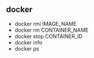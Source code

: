 ## docker

 * docker rmi IMAGE_NAME 
 * docker rm CONTAINER_NAME
 * docker stop CONTAINER_ID
 * docker info
 * docker ps

